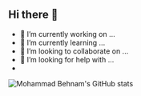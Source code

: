 ## Hi there 👋

- 🔭 I’m currently working on ...
- 🌱 I’m currently learning ...
- 👯 I’m looking to collaborate on ...
- 🤔 I’m looking for help with ...
- 
![Mohammad Behnam's GitHub stats](https://github-readme-stats.vercel.app/api?username=MohammadBehnam-Dev&show_icons=true&theme=radical)
